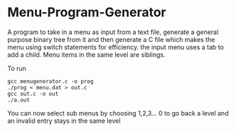 # Menu-Program-Generator
A program to take in a menu as input from a text file, generate a general purpose binary tree from it and then generate a C file which makes the menu using switch statements for efficiency.
the input menu uses a tab to add a child. Menu items in the same level are siblings.

To run
```
gcc menugenerator.c -o prog
./prog < menu.dat > out.c
gcc out.c -o out
./a.out
```
You can now select sub menus by choosing 1,2,3... 0 to go back a level and an invalid entry stays in the same level
